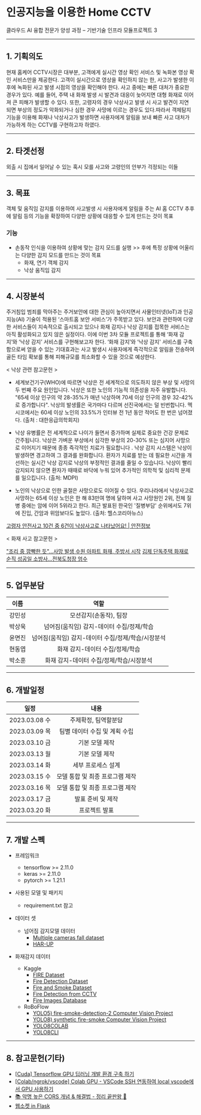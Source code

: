 # 인공지능을 이용한 Home CCTV

클라우드 AI 융합 전문가 양성 과정 – 기반기술 인프라 모듈프로젝트 3 

---
## 1. 기획의도

현재 홈케어 CCTV시장은 대부분, 고객에게 실시간 영상 확인 서비스 및 녹화본 영상 확인 서비스만을 제공한다. 고객이 실시간으로 영상을 확인하지 않는 한, 사고가
발생한 이후에 녹화된 사고 발생 시점의 영상을 확인해야 한다. 사고 중에는 빠른 대처가 중요한 경우가 있다. 예를 들어, 주택 내 화재 발생 시 발견과 대응이 늦어지면 대형
화재로 이어져 큰 피해가 발생할 수 있다. 또한, 고령자의 경우 낙상사고 발생 시 사고 발견이 지연 되면 부상의 정도가 악화되거나 심한 경우 사망에 이르는 경우도 있다.따라서 객체탐지 기능을 이용해 화재나 낙상사고가 발생하면 사용자에게 알림을 보내 빠른 사고 대처가 가능하게 하는 CCTV를 구현하고자 하였다.

---
## 2. 타겟선정 

외출 시 집에서 일어날 수 있는 혹시 모를 사고와 고령인의 안부가 걱정되는 이들

---
## 3. 목표 

객체 및 움직임 감지를 이용하여 사고발생 시 사용자에게 알림을 주는 AI 홈 CCTV
추후에 알림 등의 기능을 확장하여 다양한 상황에 대응할 수 있게 만드는 것이 목표

### 기능

- 손동작 인식을 이용하여 상황에 맞는 감지 모드를 실행 >> 후에 특정 상황에 어울리는 다양한 감지 모드를 만드는 것이 목표
    - 화재, 연기 객체 감지 
    - 낙상 움직임 감지


---
## 4. 시장분석 

주거침입 범죄를 막아주는 주거보안에 대한 관심이 높아지면서 사물인터넷(IoT)과 인공지능(AI) 기술이 적용된 ‘스마트홈 보안 서비스’가 주목받고 있다. 보안과 관련하여
다양한 서비스들이 지속적으로 출시되고 있으나 화재 감지나 낙상 감지를 접목한 서비스는 아직 활성화되고 있지 않은 실정이다. 이에 이번 3차 모듈 프로젝트를 통해 ‘화재
감지’와 ‘낙상 감지’ 서비스를 구현해보고자 한다. ‘화재 감지’와 ‘낙상 감지' 서비스를 구축함으로써 얻을 수 있는 기대효과는 사고 발생시 사용자에게 즉각적으로 알림을
전송하여 골든 타임 확보를 통해 피해규모를 최소화할 수 있을 것으로 예상한다. 


 < 낙상 관련 참고문헌 >

- 세계보건기구(WHO)에 따르면 낙상은 전 세계적으로 의도하지 않은 부상 및 사망의 두 번째 주요 원인입니다. 낙상은 또한 노인의 기능적 의존성을 자주 유발합니다. "65세 이상 인구의 약 28-35%가 매년 낙상하며 70세 이상 인구의 경우 32-42%로
증가합니다". 낙상의 발생률은 국가마다 다르며 선진국에서는 덜 빈번합니다. 멕시코에서는 60세 이상 노인의 33.5%가 인터뷰 전 1년 동안 적어도 한 번은 넘어졌다. 
(출처 : 대한응급의학회지)
 
- 낙상 유병률은 전 세계적으로 나이가 들면서 증가하며 실제로 중요한 건강 문제로 간주됩니다. 낙상은 가벼운 부상에서 심각한 부상의 20-30% 또는 심지어 사망으로 이어지기 때문에 종종 즉각적인 치료가 필요합니다 . 낙상 감지 시스템은 낙상이 발생하면 경고하여 그 결과를 완화합니다. 환자가 치료를 받는 데 필요한 시간을 개선하는 실시간 낙상 감지로 낙상의 부정적인 결과를 줄일 수 있습니다. 낙상이 빨리 감지되지 않으면 환자가 때때로 바닥에 누워 있어 추가적인 의학적 및 심리적 문제를 일으킵니다. 
(출처: MDPI)

- 노인의 낙상으로 인한 골절은 사망으로도 이어질 수 있다. 우리나라에서 낙상사고로 사망하는 65세 이상 노인은 한 해 83만여 명에 달하며 사고 사망원인 2위, 전체 질병 중에는 암에 이어 5위라고 한다. 최근 발표된 한국인 '질병부담' 순위에서도 7위에 진입, 간암과 위암보다도 높았다. 
(출처: 헬스코리아뉴스)

[고령자 안전사고 10건 중 6건이 낙상사고로 나타났어요! | 안전정보](https://www.consumer.go.kr/user/bbs/consumer/261/731/bbsDataView/3694.do?page=1&column=&search=&searchSDate=&searchEDate=&bbsDataCategory=)


< 화재 사고 참고문헌 > 

["조리 중 깜빡한 듯"…사망 발생 수원 아파트 화재, 주방서 시작](https://www.yna.co.kr/view/AKR20230307055400061)
[김제 단독주택 화재로 순직 성공일 소방사…전북도청장 엄수](https://www.newsis.com/view/?id=NISX20230307_0002216605)

---
## 5. 업무분담

이름 | 역할 |
:---:|:---:
강민성 | 모션감지(손동작), 팀장 
박상욱 | 넘어짐(움직임) 감지-데이터 수집/정제/학습 
윤면진 | 넘어짐(움직임) 감지-데이터 수집/정제/학습/시장분석 
현동엽 | 화재 감지-데이터 수집/정제/학습 
박소훈 | 화재 감지-데이터 수집/정제/학습/시장분석


---
## 6. 개발일정


일정 | 내용 
:---:|:---:
2023.03.08 수 | 주제확정, 팀역할분담 
2023.03.09 목 | 팀별 데이터 수집 및 계획 수립
2023.03.10 금 | 기본 모델 제작 
2023.03.13 월 | 기본 모델 제작 
2023.03.14 화 | 세부 프로세스 설계 
2023.03.15 수 | 모델 통합 및 최종 프로그램 제작 
2023.03.16 목 | 모델 통합 및 최종 프로그램 제작 
2023.03.17 금 | 발표 준비 및 제작
2023.03.20 화 | 프로젝트 발표


---
## 7. 개발 스펙

- 프레임워크 
    - tensorflow >= 2.11.0
    - keras >= 2.11.0
    - pytorch >= 1.21.1

- 사용된 모델 및 패키지
    - requirement.txt 참고

- 데이터 셋
    - 넘어짐 감지모델 데이터
        - [Multiple cameras fall dataset](http://www.iro.umontreal.ca/~labimage/Dataset/)
        - [HAR-UP](https://sites.google.com/up.edu.mx/har-up/)

- 화재감지 데이터 
    - Kaggle
        - [FIRE Dataset](https://www.kaggle.com/datasets/phylake1337/fire-dataset?datasetId=529007)
        - [Fire Detection Dataset](https://www.kaggle.com/datasets/atulyakumar98/test-dataset)
        - [Fire and Smoke Dataset](https://www.kaggle.com/datasets/dataclusterlabs/fire-and-smoke-dataset)
        - [Fire Detection from CCTV](https://www.kaggle.com/datasets/ritupande/fire-detection-from-cctv)
        - [Fire Images Database](https://www.kaggle.com/datasets/gondimjoaom/fire-images-database)
    - RoBoFlow
        - [YOLO5) fire-smoke-detection-2 Computer Vision Project](https://universe.roboflow.com/abdullah-erzin-bgpa3/fire-smoke-detection-2)
        - [YOLO8) synthetic fire-smoke Computer Vision Project](https://universe.roboflow.com/yunnan-university/synthetic-fire-smoke)
        - [YOLO8COLAB](https://colab.research.google.com/github/roboflow-ai/notebooks/blob/main/notebooks/train-yolov8-object-detection-on-custom-dataset.ipynb)
        - [YOLO8CLI](https://blog.roboflow.com/how-to-train-yolov8-on-a-custom-dataset/)


---
## 8. 참고문헌(기타)
- [[Cuda] Tensorflow GPU 딥러닝 개발 환경 구축 하기](https://angelplayer.tistory.com/310)
- [[Colab/ngrok/vscode] Colab GPU - VSCode SSH 연동하여 local vscode에서 GPU 사용하기](https://polarcompass.tistory.com/206)
- [📚 악명 높은 CORS 개념 & 해결법 - 정리 끝판왕 👏](https://inpa.tistory.com/entry/WEB-%F0%9F%93%9A-CORS-%F0%9F%92%AF-%EC%A0%95%EB%A6%AC-%ED%95%B4%EA%B2%B0-%EB%B0%A9%EB%B2%95-%F0%9F%91%8F)
- [웹소켓 in Flask](https://my-repo.tistory.com/95)
